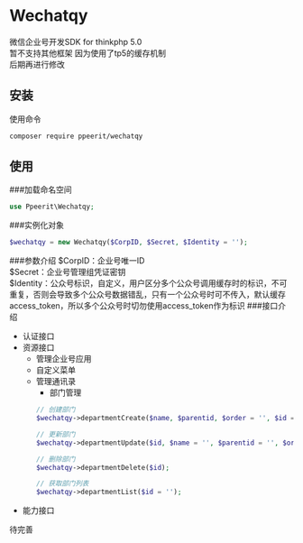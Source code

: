 # Wechatqy
微信企业号开发SDK for thinkphp 5.0<br>
暂不支持其他框架 因为使用了tp5的缓存机制<br>
后期再进行修改

## 安装
使用命令<br>
```Bash
composer require ppeerit/wechatqy
```
## 使用
###加载命名空间
```php
use Ppeerit\Wechatqy;
```
###实例化对象
```php
$wechatqy = new Wechatqy($CorpID, $Secret, $Identity = '');
```
###参数介绍
$CorpID：企业号唯一ID<br>
$Secret：企业号管理组凭证密钥<br>
$Identity：公众号标识，自定义，用户区分多个公众号调用缓存时的标识，不可重复，否则会导致多个公众号数据错乱，只有一个公众号时可不传入，默认缓存access_token，所以多个公众号时切勿使用access_token作为标识
###接口介绍
* 认证接口
* 资源接口
	* 管理企业号应用
	* 自定义菜单
	* 管理通讯录
		* 部门管理
		```php
		// 创建部门
		$wechatqy->departmentCreate($name, $parentid, $order = '', $id = '');

		// 更新部门
		$wechatqy->departmentUpdate($id, $name = '', $parentid = '', $order = '');

		// 删除部门
		$wechatqy->departmentDelete($id);

		// 获取部门列表
		$wechatqy->departmentList($id = '');
		```
* 能力接口


待完善<br>

